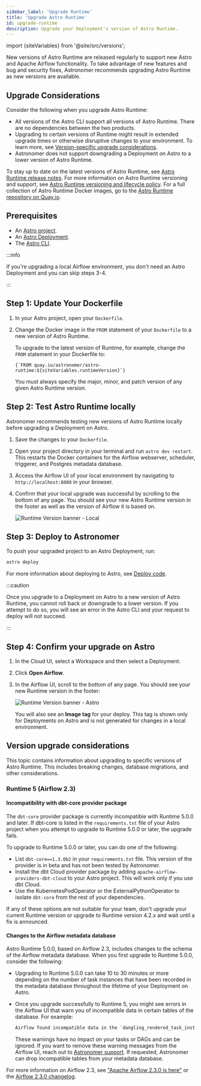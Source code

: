 ```yaml
---
sidebar_label: 'Upgrade Runtime'
title: 'Upgrade Astro Runtime'
id: upgrade-runtime
description: Upgrade your Deployment's version of Astro Runtime.
---
```


import {siteVariables} from '@site/src/versions';


New versions of Astro Runtime are released regularly to support new Astro and Apache Airflow functionality. To take advantage of new features and bug and security fixes, Astronomer recommends upgrading Astro Runtime as new versions are available.

## Upgrade Considerations

Consider the following when you upgrade Astro Runtime:

- All versions of the Astro CLI support all versions of Astro Runtime. There are no dependencies between the two products.
- Upgrading to certain versions of Runtime might result in extended upgrade times or otherwise disruptive changes to your environment. To learn more, see [Version-specific upgrade considerations](upgrade-runtime.md#version-specific-upgrade-considerations).
- Astronomer does not support downgrading a Deployment on Astro to a lower version of Astro Runtime.

To stay up to date on the latest versions of Astro Runtime, see [Astro Runtime release notes](runtime-release-notes.md). For more information on Astro Runtime versioning and support, see [Astro Runtime versioning and lifecycle policy](runtime-version-lifecycle-policy.md). For a full collection of Astro Runtime Docker images, go to the [Astro Runtime repository on Quay.io](https://quay.io/repository/astronomer/astro-runtime?tab=tags).

## Prerequisites

- An [Astro project](create-project.md).
- An [Astro Deployment](create-deployment.md).
- The [Astro CLI](cli/install-cli.md).

:::info

If you're upgrading a local Airflow environment, you don't need an Astro Deployment and you can skip steps 3-4.

:::

## Step 1: Update Your Dockerfile

1. In your Astro project, open your `Dockerfile`.
2. Change the Docker image in the `FROM` statement of your `Dockerfile` to a new version of Astro Runtime.

    To upgrade to the latest version of Runtime, for example, change the `FROM` statement in your Dockerfile to:

    <pre><code parentName="pre">{`FROM quay.io/astronomer/astro-runtime:${siteVariables.runtimeVersion}`}</code></pre>

    You must always specify the major, minor, and patch version of any given Astro Runtime version.

## Step 2: Test Astro Runtime locally

Astronomer recommends testing new versions of Astro Runtime locally before upgrading a Deployment on Astro.

1. Save the changes to your `Dockerfile`.
2. Open your project directory in your terminal and run `astro dev restart`. This restarts the Docker containers for the Airflow webserver, scheduler, triggerer, and Postgres metadata database.
3. Access the Airflow UI of your local environment by navigating to `http://localhost:8080` in your browser.
4. Confirm that your local upgrade was successful by scrolling to the bottom of any page. You should see your new Astro Runtime version in the footer as well as the version of Airflow it is based on.

    ![Runtime Version banner - Local](/img/docs/image-tag-airflow-ui-local.png)

## Step 3: Deploy to Astronomer

To push your upgraded project to an Astro Deployment, run:

```sh
astro deploy
```

For more information about deploying to Astro, see [Deploy code](deploy-code.md).

:::caution

Once you upgrade to a Deployment on Astro to a new version of Astro Runtime, you cannot roll back or downgrade to a lower version. If you attempt to do so, you will see an error in the Astro CLI and your request to deploy will not succeed.

:::

## Step 4: Confirm your upgrade on Astro

1. In the Cloud UI, select a Workspace and then select a Deployment.
2. Click **Open Airflow**.
3. In the Airflow UI, scroll to the bottom of any page. You should see your new Runtime version in the footer:

    ![Runtime Version banner - Astro](/img/docs/image-tag-airflow-ui-astro.png)

    You will also see an **Image tag** for your deploy. This tag is shown only for Deployments on Astro and is not generated for changes in a local environment.

## Version upgrade considerations

This topic contains information about upgrading to specific versions of Astro Runtime. This includes breaking changes, database migrations, and other considerations.

### Runtime 5 (Airflow 2.3)

#### Incompatibility with dbt-core provider package

The `dbt-core` provider package is currently incompatible with Runtime 5.0.0 and later. If dbt-core is listed in the `requirements.txt` file of your Astro project when you attempt to upgrade to Runtime 5.0.0 or later, the upgrade fails.

To upgrade to Runtime 5.0.0 or later, you can do one of the following:

- List `dbt-core==1.3.0b2` in your `requirements.txt` file. This version of the provider is in beta and has not been tested by Astronomer.
- Install the dbt Cloud provider package by adding `apache-airflow-providers-dbt-cloud` to your Astro project. This will work only if you use dbt Cloud.
- Use the KubernetesPodOperator or the ExternalPythonOperator to isolate `dbt-core` from the rest of your dependencies.

If any of these options are not suitable for your team, don't upgrade your current Runtime version or upgrade to Runtime version 4.2.x and wait until a fix is announced.

#### Changes to the Airflow metadata database 

Astro Runtime 5.0.0, based on Airflow 2.3, includes changes to the schema of the Airflow metadata database. When you first upgrade to Runtime 5.0.0, consider the following:

- Upgrading to Runtime 5.0.0 can take 10 to 30 minutes or more depending on the number of task instances that have been recorded in the metadata database throughout the lifetime of your Deployment on Astro.
- Once you upgrade successfully to Runtime 5, you might see errors in the Airflow UI that warn you of incompatible data in certain tables of the database. For example:

    ```txt
    Airflow found incompatible data in the `dangling_rendered_task_instance_fields` table in your metadata database, and moved...
    ```

    These warnings have no impact on your tasks or DAGs and can be ignored. If you want to remove these warning messages from the Airflow UI, reach out to [Astronomer support](https://cloud.astronomer.io/support). If requested, Astronomer can drop incompatible tables from your metadata database.

For more information on Airflow 2.3, see ["Apache Airflow 2.3.0 is here"](https://airflow.apache.org/blog/airflow-2.3.0/) or the [Airflow 2.3.0 changelog](https://airflow.apache.org/docs/apache-airflow/2.3.0/release_notes.html#airflow-2-3-0-2022-04-30).
